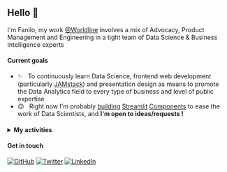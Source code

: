## Hello :wave:

I'm Fanilo, my work [@Worldline](https://worldline.com/) involves a mix of Advocacy, Product Management and Engineering in a tight team of Data Science & Business Intelligence experts 

#### Current goals

* ✨ &nbsp; To continuously learn Data Science, frontend web development (particularly [JAMstack](https://jamstack.org/)) and presentation design as means to promote the Data Analytics field to every type of business and level of public expertise
* 🙃 &nbsp; Right now I'm probably [building](https://github.com/andfanilo/streamlit-echarts) [Streamlit](https://github.com/andfanilo/streamlit-drawable-canvas) [Components](https://github.com/andfanilo/streamlit-d3-demo) to ease the work of Data Scientists, and **I'm open to ideas/requests !**

#### 

<details>
    <summary><b>My activities</b></summary>
  
* 💵 &nbsp; I'm actively involved in elaborating and integrating Data Science / BI features for products, projects and bids internally
* 🧑‍💻 &nbsp; When I can, I [explore customer datasets](https://github.com/andfanilo/ieee-fraud-detection) for value, [build](https://github.com/andfanilo/cookiecutter-kaggle) [tools](https://github.com/andfanilo/fastapi-vue-crud) to improve our own data projects, and demonstrate our works through talks, workshops and [custom web demonstrators](https://andfanilo.github.io/quickdraw-minigame)
* 👥 &nbsp; I teach [Big Data](https://github.com/andfanilo/pyspark-tutorial) and [NoSQL](https://github.com/andfanilo/vagrant-nosql-python) in Lyon to master students in statistics & BI. I also occasionally talk at local meetups [(still in french)](https://www.youtube.com/watch?v=iwdHFssqtIM) and write tutorials
* 👀 &nbsp; You can find me 🏸 on a badminton court playing mixed doubles, 🎹 near a piano trying to improvise over pop songs, or hanging in the [Streamlit community](https://discuss.streamlit.io/)
  
</details>

#### Get in touch

<p>
	<a href="https://github.com/andfanilo"><img src="https://img.shields.io/github/followers/andfanilo.svg?label=GitHub&style=social" alt="GitHub"></a>
	<a href="https://twitter.com/andfanilo"><img src="https://img.shields.io/twitter/follow/andfanilo?label=Twitter&style=social" alt="Twitter"></a>
	<a href="https://www.linkedin.com/in/andfanilo"><img src="https://img.shields.io/badge/LinkedIn--_.svg?style=social&logo=linkedin" alt="LinkedIn"></a>
</p>
